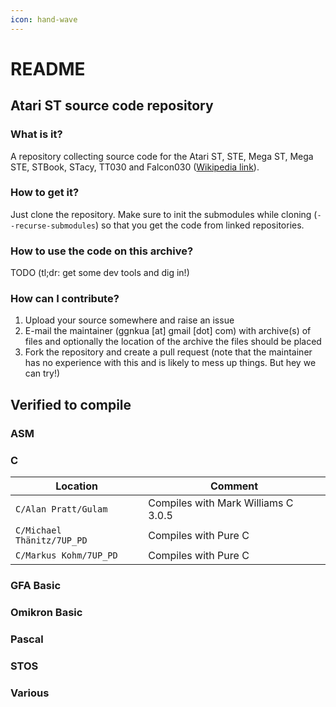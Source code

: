 ```yaml
---
icon: hand-wave
---
```


# README

## Atari ST source code repository

### What is it?

A repository collecting source code for the Atari ST, STE, Mega ST, Mega STE, STBook, STacy, TT030 and Falcon030 ([Wikipedia link](https://en.wikipedia.org/wiki/Atari_ST)).

### How to get it?

Just clone the repository. Make sure to init the submodules while cloning (`--recurse-submodules`) so that you get the code from linked repositories.

### How to use the code on this archive?

TODO (tl;dr: get some dev tools and dig in!)

### How can I contribute?

1. Upload your source somewhere and raise an issue
2. E-mail the maintainer (ggnkua \[at] gmail \[dot] com) with archive(s) of files and optionally the location of the archive the files should be placed
3. Fork the repository and create a pull request (note that the maintainer has no experience with this and is likely to mess up things. But hey we can try!)

## Verified to compile

### ASM

### C

| Location                   | Comment                             |
| -------------------------- | ----------------------------------- |
| `C/Alan Pratt/Gulam`       | Compiles with Mark Williams C 3.0.5 |
| `C/Michael Thänitz/7UP_PD` | Compiles with Pure C                |
| `C/Markus Kohm/7UP_PD`     | Compiles with Pure C                |

### GFA Basic

### Omikron Basic

### Pascal

### STOS

### Various
